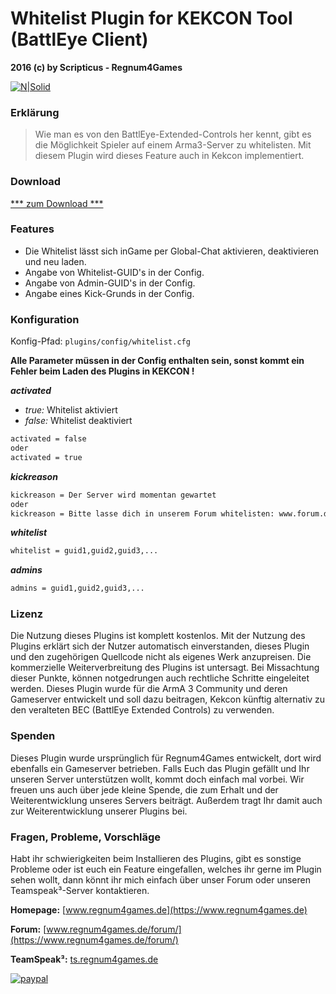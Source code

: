 # Whitelist Plugin for KEKCON Tool (BattlEye Client)
**2016 (c) by Scripticus - Regnum4Games**

[![N|Solid](https://www.regnum4games.de/upload/r4g_logo.png)](https://www.regnum4games.de)


### Erklärung
> Wie man es von den BattlEye-Extended-Controls her kennt, gibt es die Möglichkeit Spieler auf einem Arma3-Server zu whitelisten. Mit diesem Plugin wird dieses Feature auch in Kekcon implementiert.



### Download
[*** zum Download ***](https://github.com/Scriqticus/Kekcon-Whitelist/releases)


### Features
- Die Whitelist lässt sich inGame per Global-Chat aktivieren, deaktivieren und neu laden.
- Angabe von Whitelist-GUID's in der Config.
- Angabe von Admin-GUID's in der Config.
- Angabe eines Kick-Grunds in der Config.

### Konfiguration

Konfig-Pfad: `plugins/config/whitelist.cfg`

**Alle Parameter müssen in der Config enthalten sein, sonst kommt ein Fehler beim Laden des Plugins in KEKCON !**


***activated***
- *true:* Whitelist aktiviert
- *false:* Whitelist deaktiviert
```sh
activated = false
oder
activated = true
```

***kickreason***
```sh
kickreason = Der Server wird momentan gewartet
oder
kickreason = Bitte lasse dich in unserem Forum whitelisten: www.forum.de
```

***whitelist***
```sh
whitelist = guid1,guid2,guid3,...
```

***admins***
```sh
admins = guid1,guid2,guid3,...
```

### Lizenz
Die Nutzung dieses Plugins ist komplett kostenlos. Mit der Nutzung des Plugins erklärt sich der Nutzer automatisch einverstanden, dieses Plugin und den zugehörigen Quellcode nicht als eigenes Werk anzupreisen. Die kommerzielle Weiterverbreitung des Plugins ist untersagt. Bei Missachtung dieser Punkte, können notgedrungen auch rechtliche Schritte eingeleitet werden.
Dieses Plugin wurde für die ArmA 3 Community und deren Gameserver entwickelt und soll dazu beitragen, Kekcon künftig alternativ zu den veralteten BEC (BattlEye Extended Controls) zu verwenden.

### Spenden
Dieses Plugin wurde ursprünglich für Regnum4Games entwickelt, dort wird ebenfalls ein Gameserver betrieben. Falls Euch das Plugin gefällt und Ihr unseren Server unterstützen wollt, kommt doch einfach mal vorbei. Wir freuen uns auch über jede kleine Spende, die zum Erhalt und der Weiterentwicklung unseres Servers beiträgt. Außerdem tragt Ihr damit auch zur Weiterentwicklung unserer Plugins bei.

### Fragen, Probleme, Vorschläge
Habt ihr schwierigkeiten beim Installieren des Plugins, gibt es sonstige Probleme oder ist euch ein Feature eingefallen, welches ihr gerne im Plugin sehen wollt, dann könnt ihr mich einfach über unser Forum oder unseren Teamspeak³-Server kontaktieren.

**Homepage:** [www.regnum4games.de](https://www.regnum4games.de) 

**Forum:** [www.regnum4games.de/forum/](https://www.regnum4games.de/forum/)

**TeamSpeak³:** [ts.regnum4games.de](http://ts.regnum4games.de)

[![paypal](https://www.paypalobjects.com/de_DE/DE/i/btn/btn_donateCC_LG.gif)](https://www.paypal.com/cgi-bin/webscr?cmd=_donations&business=regnum4games%40web%2ede&lc=DE&item_name=Regnum4Games-Whitelist-Plugin-Spende&no_note=0&currency_code=EUR&bn=PP%2dDonationsBF%3abtn_donateCC_LG%2egif%3aNonHostedGuest)